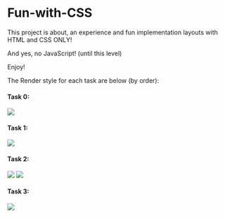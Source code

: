 # Fun-with-CSS

This project is about, an experience and fun implementation layouts with HTML and CSS ONLY!

And yes, no JavaScript! (until this level)

Enjoy!

The Render style for each task are below (by order):

#### Task 0:

![](https://i.imgur.com/DoZbvs9.png)

#### Task 1:

![](https://i.imgur.com/kf48o97.gifv)

#### Task 2:

![](https://i.imgur.com/uJiQvj6.png)
![](https://i.imgur.com/1tTZPWb.png)

#### Task 3:

![](https://i.imgur.com/QDl2wrm.gifv)

